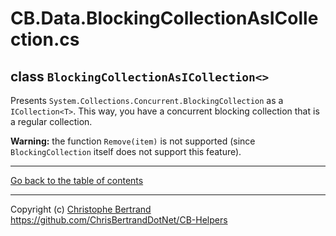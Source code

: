 ﻿# CB.Data.BlockingCollectionAsICollection.cs

## class `BlockingCollectionAsICollection<>`

 Presents `System.Collections.Concurrent.BlockingCollection` as a `ICollection<T>`.
This way, you have a concurrent blocking collection that is a regular collection.

**Warning:** the function `Remove(item)` is not supported (since `BlockingCollection` itself does not support this feature).

---

[Go back to the table of contents](../readme.md)

---
Copyright (c) [Christophe Bertrand](https://chrisbertrand.net)  
https://github.com/ChrisBertrandDotNet/CB-Helpers
